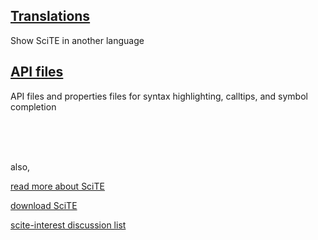 
## [Translations](translations.md)

Show SciTE in another language

## [API files](api_files.md)

API files and properties files for syntax highlighting, calltips, and symbol completion

<br /><br /><br />

also,

[read more about SciTE](http://www.scintilla.org/SciTE.html)

[download SciTE](http://www.scintilla.org/SciTEDownload.html)

[scite-interest discussion list](http://groups.google.com/group/scite-interest)


